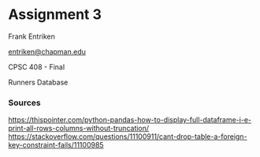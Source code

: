 # Assignment 3

Frank Entriken

entriken@chapman.edu

CPSC 408 - Final

Runners Database


### Sources

https://thispointer.com/python-pandas-how-to-display-full-dataframe-i-e-print-all-rows-columns-without-truncation/
https://stackoverflow.com/questions/11100911/cant-drop-table-a-foreign-key-constraint-fails/11100985


